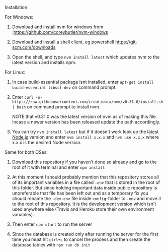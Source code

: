 Installation


For Windows:

1. Download and install nvm for windows from :https://github.com/coreybutler/nvm-windows

2. Download and install a shell client, eg powershell https://git-scm.com/downloads

3. Open the shell, and type ```nvm install latest``` which updates nvm to the latest version and installs npm.


For Linux:


1. In case build-essential package isnt installed, enter ```apt-get install build-essential libssl-dev``` on command prompt.

2. Enter ```curl -o- https://raw.githubusercontent.com/creationix/nvm/v0.31.0/install.sh | bash``` on command prompt to install nvm.

   NOTE that v0.31.0 was the latest version of nvm as of making this file. Incase a newer version has been released update the path accordingly.

3. You can try ```nvm install latest``` but if it doesn't work look up the latest [Node.js](https://nodejs.org/en/) version and enter ```nvm install x.x.x``` and ```nvm use x.x.x``` where x.x.x is the desired Node version.


Same for both OSes:

1. Download this repository if you haven't done so already and go to the root of it with terminal and enter ```npm install```

2. At this moment I should probably mention that this repository stores all of its important variables in a file called ```.env``` that is stored in the root of this folder. But since holding important data inside public repository is unpreferable that file has been left out and as a temporary fix you should rename the ```.dev-env``` file inside ```config```-folder to ```.env``` and move it to the root of this repository. It is the development version which isn't used anywhere else (Travis and Heroku store their own environment variables).

2. Then enter ```npm start``` to run the server

3. Since the database is created only after running the server for the first time you must hit ```ctrl+c``` to cancel the process and then create the database tables with ```npm run db init```
